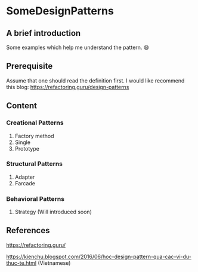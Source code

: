 # SomeDesignPatterns

## A brief introduction
Some examples which help me understand the pattern. :smile:

## Prerequisite
Assume that one should read the definition first. I would like recommend this blog: https://refactoring.guru/design-patterns

## Content
### Creational Patterns
1. Factory method
2. Single
3. Prototype

### Structural Patterns
1. Adapter
2. Farcade

### Behavioral Patterns
1. Strategy (Will introduced soon)

## References
https://refactoring.guru/

https://kienchu.blogspot.com/2016/06/hoc-design-pattern-qua-cac-vi-du-thuc-te.html (Vietnamese)
